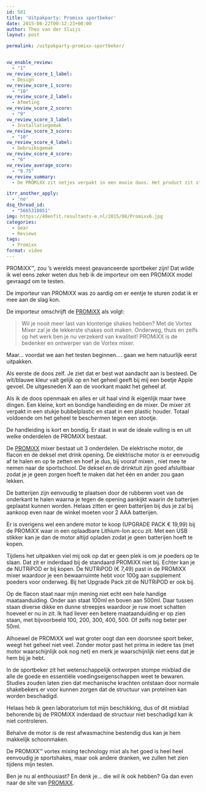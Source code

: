 ```yaml
---
id: 581
title: 'Uitpakparty: Promixx sportbeker'
date: 2015-08-22T00:12:23+00:00
author: Theo van der Sluijs
layout: post

permalink: /uitpakparty-promixx-sportbeker/


vw_enable_review:
  - "1"
vw_review_score_1_label:
  - Design
vw_review_score_1_score:
  - "10"
vw_review_score_2_label:
  - Afmeting
vw_review_score_2_score:
  - "9"
vw_review_score_3_label:
  - Installatiegemak
vw_review_score_3_score:
  - "10"
vw_review_score_4_label:
  - Gebruiksgemak
vw_review_score_4_score:
  - "6"
vw_review_average_score:
  - "8.75"
vw_review_summary:
  - De PROMiXX zit netjes verpakt in een mooie doos. Het product zit stevig in bubbelplastic verpakt. Er zit een handleiding en de PROMiXX zelf in de doos. Wel mis ik een beetje de 2AAA batterijen, dus het eerste gebruikersgemak scoort matig.

itrr_another_apply:
  - 'no'
dsq_thread_id:
  - "5665318051"
img: https://40enfit.resultants-e.nl/2015/08/Promixx6.jpg
categories:
  - Gear
  - Reviews
tags:
  - Promixx
format: video
---
```

PROMiXX™, zou &#8217;s werelds meest geavanceerde sportbeker zijn! Dat wilde ik wel eens zeker weten dus heb ik de importeur om een PROMiXX model gevraagd om te testen.

De importeur van PROMiXX was zo aardig om er eentje te sturen zodat ik er mee aan de slag kon.

De importeur omschrijft de [PROMiXX](https://www.promixx.nl/mixer/?tt=17220_12_221406_) als volgt:

> Wil je nooit meer last van klonterige shakes hebben? Met de Vortex Mixer zal je de lekkerste shakes ooit maken. Onderweg, thuis en zelfs op het werk ben je nu verzekerd van kwaliteit! PROMiXX is de bedenker en ontwerper van de Vortex mixer.

Maar&#8230; voordat we aan het testen beginnen&#8230;. gaan we hem natuurlijk eerst uitpakken.

Als eerste de doos zelf. Je ziet dat er best wat aandacht aan is besteed. De wit/blauwe kleur valt gelijk op en het geheel geeft bij mij een beetje Apple gevoel. De uitgesneden X aan de voorkant maakt het geheel af.

Als ik de doos openmaak en alles er uit haal vind ik eigenlijk maar twee dingen. Een kleine, kort en bondige handleiding en de mixer. De mixer zit verpakt in een stukje bubbelplastic en staat in een plastic houder. Totaal voldoende om het geheel te beschermen tegen een stootje.

De handleiding is kort en bondig. Er staat in wat de ideale vulling is en uit welke onderdelen de PROMiXX bestaat.

De [PROMiXX](https://www.promixx.nl/mixer/?tt=17220_12_221406_) mixer bestaat uit 3 onderdelen. De elektrische motor, de flacon en de deksel met drink opening. De elektrische motor is er eenvoudig af te halen en op te zetten en hoef je dus, bij vooraf mixen , niet mee te nemen naar de sportschool. De deksel en de drinktuit zijn goed afsluitbaar zodat je je geen zorgen hoeft te maken dat het één en ander zou gaan lekken.

De batterijen zijn eenvoudig te plaatsen door de rubberen voet van de onderkant te halen waarna je tegen de opening aankijkt waarin de batterijen geplaatst kunnen worden. Helaas zitten er geen batterijen bij dus je zal bij aankoop even naar de winkel moeten voor 2 AAA batterijen.

Er is overigens wel een andere motor te koop (UPGRADE PACK € 19,99) bij de PROMiXX waar in een oplaadbare Lithium-Ion accu zit. Met een USB stikker kan je dan de motor altijd opladen zodat je geen batterijen hoeft te kopen.

Tijdens het uitpakken viel mij ook op dat er geen plek is om je poeders op te slaan. Dat zit er inderdaad bij de standaard PROMiXX niet bij. Echter kan je de NUTRiPOD er bij kopen. De NUTRiPOD (€ 7,49) past in de PROMiXX mixer waardoor je een bewaarruimte hebt voor 100g aan supplement poeders voor onderweg. Bij het Upgrade Pack zit de NUTRiPOD er ook bij.

Op de flacon staat naar mijn mening niet echt een hele handige maataanduiding. Onder aan staat 100ml en boven aan 500ml. Daar tussen staan diverse dikke en dunne streepjes waardoor je ruw moet schatten hoeveel er nu in zit. Ik had liever een betere maataanduiding er op zien staan, met bijvoorbeeld 100, 200, 300, 400, 500. Of zelfs nog beter per 50ml.

Alhoewel de PROMiXX wel wat groter oogt dan een doorsnee sport beker, weegt het geheel niet veel. Zonder motor past het prima in iedere tas (met motor waarschijnlijk ook nog net) en merk je waarschijnlijk niet eens dat je hem bij je hebt.

In de sportbeker zit het wetenschappelijk ontworpen stompe mixblad die alle de goede en essentiële voedingseigenschappen weet te bewaren. Studies zouden laten zien dat mechanische krachten ontstaan door normale shakebekers er voor kunnen zorgen dat de structuur van proteïnen kan worden beschadigd.

Helaas heb ik geen laboratorium tot mijn beschikking, dus of dit mixblad behorende bij de PROMiXX inderdaad de structuur niet beschadigd kan ik niet controleren.

Behalve de motor is de rest afwasmachine bestendig dus kan je hem makkelijk schoonmaken.

De PROMiXX™ vortex mixing technology mixt als het goed is heel heel eenvoudig je sportshakes, maar ook andere dranken, we zullen het zien tijdens mijn testen.

Ben je nu al enthousiast? En denk je&#8230; die wil ik ook hebben? Ga dan even naar de site van [PROMiXX](https://www.promixx.nl/mixer/?tt=17220_12_221406_).